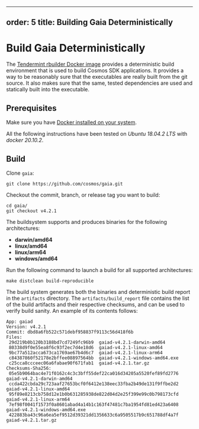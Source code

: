 ***

order: 5
title: Building Gaia Deterministically
--------------------------------------

# Build Gaia Deterministically

The
[Tendermint rbuilder Docker image](https://github.com/tendermint/images/tree/master/rbuilder)
provides a deterministic build environment that is used to build Cosmos SDK
applications. It provides a way to be reasonably sure that the executables are
really built from the git source. It also makes sure that the same, tested
dependencies are used and statically built into the executable.

## Prerequisites

Make sure you have
[Docker installed on your system](https://docs.docker.com/get-docker/).

All the following instructions have been tested on *Ubuntu 18.04.2 LTS* with
*docker 20.10.2*.

## Build

Clone `gaia`:

    git clone https://github.com/cosmos/gaia.git

Checkout the commit, branch, or release tag you want to build:

    cd gaia/
    git checkout v4.2.1

The buildsystem supports and produces binaries for the following architectures:

*   **darwin/amd64**
*   **linux/amd64**
*   **linux/arm64**
*   **windows/amd64**

Run the following command to launch a build for all supported architectures:

    make distclean build-reproducible

The build system generates both the binaries and deterministic build report in
the `artifacts` directory. The `artifacts/build_report` file contains the list
of the build artifacts and their respective checksums, and can be used to verify
build sanity. An example of its contents follows:

    App: gaiad
    Version: v4.2.1
    Commit: dbd8a6fb522c571debf958837f9113c56d418f6b
    Files:
     29d219b0b120b3188bd7cd7249fc96b9  gaiad-v4.2.1-darwin-amd64
     80338d9f0e55ea8f6c93f2ec7d4e18d6  gaiad-v4.2.1-linux-amd64
     9bc77a512acca673ca1769ae67b4d6c7  gaiad-v4.2.1-linux-arm64
     c84387860f52178e2bffee08897564bb  gaiad-v4.2.1-windows-amd64.exe
     c25cca8ccceec06a6fabae90f671fab1  gaiad-v4.2.1.tar.gz
    Checksums-Sha256:
     05e5b9064bac4e71f0162c4c3c3bff55def22ca016d34205a5520fef89fd2776  gaiad-v4.2.1-darwin-amd64
     ccda422cbda29c723aaf27653bcf0f6412e138eec33fba2b49de131f9ffbe2d2  gaiad-v4.2.1-linux-amd64
     95f89e8213cb758d12e1b0b631285938de822d04d2e25f399e99c0b798173cfd  gaiad-v4.2.1-linux-arm64
     7ef98f0041f1573f0a8601abad4a14b1c163f47481c7ba1954fd81ed423a6408  gaiad-v4.2.1-windows-amd64.exe
     422883ba43c96a6ea5ef9512d39321dd1356633c6a9505517b9c651788df4a7f  gaiad-v4.2.1.tar.gz
